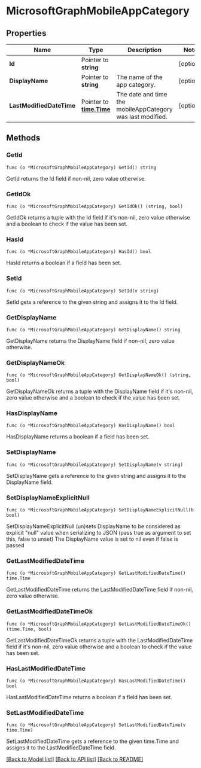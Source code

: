 # MicrosoftGraphMobileAppCategory

## Properties

Name | Type | Description | Notes
------------ | ------------- | ------------- | -------------
**Id** | Pointer to **string** |  | [optional] 
**DisplayName** | Pointer to **string** | The name of the app category. | [optional] 
**LastModifiedDateTime** | Pointer to [**time.Time**](time.Time.md) | The date and time the mobileAppCategory was last modified. | [optional] 

## Methods

### GetId

`func (o *MicrosoftGraphMobileAppCategory) GetId() string`

GetId returns the Id field if non-nil, zero value otherwise.

### GetIdOk

`func (o *MicrosoftGraphMobileAppCategory) GetIdOk() (string, bool)`

GetIdOk returns a tuple with the Id field if it's non-nil, zero value otherwise
and a boolean to check if the value has been set.

### HasId

`func (o *MicrosoftGraphMobileAppCategory) HasId() bool`

HasId returns a boolean if a field has been set.

### SetId

`func (o *MicrosoftGraphMobileAppCategory) SetId(v string)`

SetId gets a reference to the given string and assigns it to the Id field.

### GetDisplayName

`func (o *MicrosoftGraphMobileAppCategory) GetDisplayName() string`

GetDisplayName returns the DisplayName field if non-nil, zero value otherwise.

### GetDisplayNameOk

`func (o *MicrosoftGraphMobileAppCategory) GetDisplayNameOk() (string, bool)`

GetDisplayNameOk returns a tuple with the DisplayName field if it's non-nil, zero value otherwise
and a boolean to check if the value has been set.

### HasDisplayName

`func (o *MicrosoftGraphMobileAppCategory) HasDisplayName() bool`

HasDisplayName returns a boolean if a field has been set.

### SetDisplayName

`func (o *MicrosoftGraphMobileAppCategory) SetDisplayName(v string)`

SetDisplayName gets a reference to the given string and assigns it to the DisplayName field.

### SetDisplayNameExplicitNull

`func (o *MicrosoftGraphMobileAppCategory) SetDisplayNameExplicitNull(b bool)`

SetDisplayNameExplicitNull (un)sets DisplayName to be considered as explicit "null" value
when serializing to JSON (pass true as argument to set this, false to unset)
The DisplayName value is set to nil even if false is passed
### GetLastModifiedDateTime

`func (o *MicrosoftGraphMobileAppCategory) GetLastModifiedDateTime() time.Time`

GetLastModifiedDateTime returns the LastModifiedDateTime field if non-nil, zero value otherwise.

### GetLastModifiedDateTimeOk

`func (o *MicrosoftGraphMobileAppCategory) GetLastModifiedDateTimeOk() (time.Time, bool)`

GetLastModifiedDateTimeOk returns a tuple with the LastModifiedDateTime field if it's non-nil, zero value otherwise
and a boolean to check if the value has been set.

### HasLastModifiedDateTime

`func (o *MicrosoftGraphMobileAppCategory) HasLastModifiedDateTime() bool`

HasLastModifiedDateTime returns a boolean if a field has been set.

### SetLastModifiedDateTime

`func (o *MicrosoftGraphMobileAppCategory) SetLastModifiedDateTime(v time.Time)`

SetLastModifiedDateTime gets a reference to the given time.Time and assigns it to the LastModifiedDateTime field.


[[Back to Model list]](../README.md#documentation-for-models) [[Back to API list]](../README.md#documentation-for-api-endpoints) [[Back to README]](../README.md)


